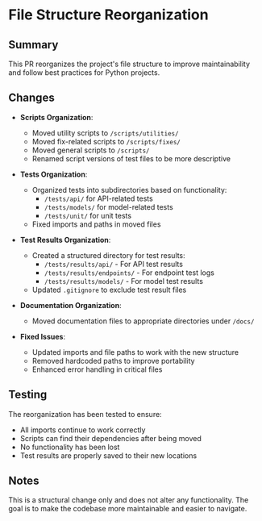 # File Structure Reorganization

## Summary
This PR reorganizes the project's file structure to improve maintainability and follow best practices for Python projects.

## Changes
- **Scripts Organization**: 
  - Moved utility scripts to `/scripts/utilities/`
  - Moved fix-related scripts to `/scripts/fixes/`
  - Moved general scripts to `/scripts/`
  - Renamed script versions of test files to be more descriptive

- **Tests Organization**:
  - Organized tests into subdirectories based on functionality:
    - `/tests/api/` for API-related tests
    - `/tests/models/` for model-related tests
    - `/tests/unit/` for unit tests
  - Fixed imports and paths in moved files

- **Test Results Organization**:
  - Created a structured directory for test results:
    - `/tests/results/api/` - For API test results
    - `/tests/results/endpoints/` - For endpoint test logs
    - `/tests/results/models/` - For model test results
  - Updated `.gitignore` to exclude test result files

- **Documentation Organization**:
  - Moved documentation files to appropriate directories under `/docs/`

- **Fixed Issues**:
  - Updated imports and file paths to work with the new structure
  - Removed hardcoded paths to improve portability
  - Enhanced error handling in critical files

## Testing
The reorganization has been tested to ensure:
- All imports continue to work correctly
- Scripts can find their dependencies after being moved
- No functionality has been lost
- Test results are properly saved to their new locations

## Notes
This is a structural change only and does not alter any functionality. The goal is to make the codebase more maintainable and easier to navigate.